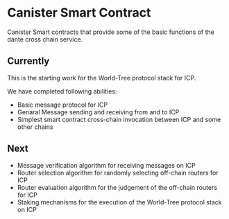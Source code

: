 # Canister Smart Contract

Canister Smart contracts that provide some of the basic functions of the dante cross chain service.

## Currently 
This is the starting work for the World-Tree protocol stack for ICP.

We have completed following abilities:
* Basic message protocol for ICP
* Genaral Message sending and receiving from and to ICP
* Simplest smart contract cross-chain invocation between ICP and some other chains

## Next
* Message verification algorithm for receiving messages on ICP
* Router selection algorithm for randomly selecting off-chain routers for ICP
* Router evaluation algorithm for the judgement of the off-chain routers for ICP
* Staking mechanisms for the execution of the World-Tree protocol stack on ICP
